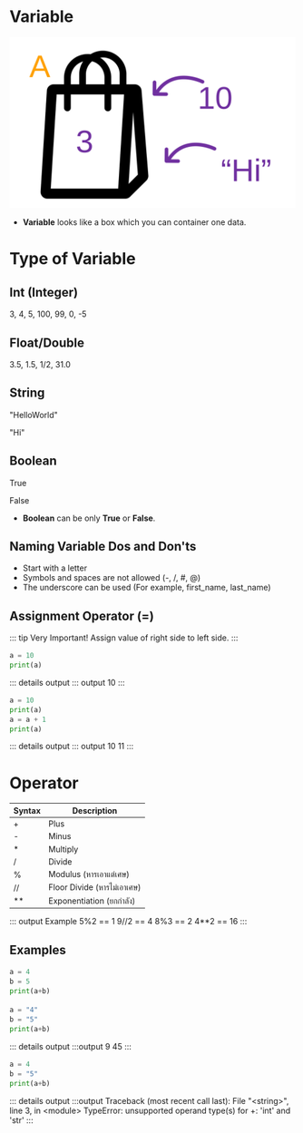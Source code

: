 # Variable

![img](./variable.svg)

- **Variable** looks like a box which you can container one data.

# Type of Variable

## Int (Integer)
3, 4, 5, 100, 99, 0, -5

## Float/Double
3.5, 1.5, 1/2, 31.0

## String
"HelloWorld"

"Hi"

## Boolean
True

False

- **Boolean** can be only **True** or **False**.

## Naming Variable Dos and Don'ts
- Start with a letter
- Symbols and spaces are not allowed (-, /, #, @)
- The underscore can be used (For example, first_name, last_name)

## Assignment Operator (=)

::: tip Very Important!
Assign value of right side to left side.
:::

```py
a = 10
print(a)
```

::: details output
::: output
10
:::


```py
a = 10
print(a)
a = a + 1
print(a)
```
::: details output
::: output
10
11
:::


# Operator
| Syntax      | Description |
| ----------- | ----------- |
| +      | Plus       |
| -   | Minus        |
| * | Multiply |
| / | Divide |
|%| Modulus (หารเอาแต่เศษ) |
| // | Floor Divide (หารไม่เอาเศษ) |
| ** | Exponentiation (ยกกำลัง) |

::: output Example
5%2 == <span class="pyinput">1</span>
9//2 == <span class="pyinput">4</span>
8%3 == <span class="pyinput">2</span>
4**2 == <span class="pyinput">16</span>
:::

## Examples

```py
a = 4
b = 5
print(a+b)

a = "4"
b = "5"
print(a+b)
```

::: details output
:::output
9
45
:::

```py
a = 4
b = "5"
print(a+b)
```

::: details output
:::output
Traceback (most recent call last):
  File "\<string\>", line 3, in \<module\>
<span class="error">TypeError: unsupported operand type(s) for +: 'int' and 'str'</span>
:::
